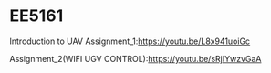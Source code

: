 # EE5161
Introduction to UAV
Assignment_1:https://youtu.be/L8x941uoiGc


Assignment_2(WIFI UGV CONTROL):https://youtu.be/sRjIYwzvGaA
